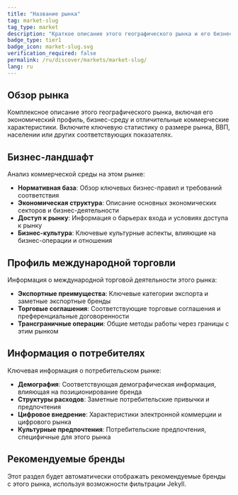 ```yaml
---
title: "Название рынка"
tag: market-slug
tag_type: market
description: "Краткое описание этого географического рынка и его бизнес-ландшафта."
badge_type: tier1
badge_icon: market-slug.svg
verification_required: false
permalink: /ru/discover/markets/market-slug/
lang: ru
---
```


## Обзор рынка

Комплексное описание этого географического рынка, включая его экономический профиль, бизнес-среду и отличительные коммерческие характеристики. Включите ключевую статистику о размере рынка, ВВП, населении или других соответствующих показателях.

## Бизнес-ландшафт

Анализ коммерческой среды на этом рынке:

- **Нормативная база**: Обзор ключевых бизнес-правил и требований соответствия
- **Экономическая структура**: Описание основных экономических секторов и бизнес-деятельности
- **Доступ к рынку**: Информация о барьерах входа и условиях доступа к рынку
- **Бизнес-культура**: Ключевые культурные аспекты, влияющие на бизнес-операции и отношения

## Профиль международной торговли

Информация о международной торговой деятельности этого рынка:

- **Экспортные преимущества**: Ключевые категории экспорта и заметные экспортные бренды
- **Торговые соглашения**: Соответствующие торговые соглашения и преференциальные договоренности
- **Трансграничные операции**: Общие методы работы через границы с этим рынком

## Информация о потребителях

Ключевая информация о потребительском рынке:

- **Демография**: Соответствующая демографическая информация, влияющая на позиционирование бренда
- **Структуры расходов**: Заметные потребительские привычки и предпочтения
- **Цифровое внедрение**: Характеристики электронной коммерции и цифрового рынка
- **Культурные предпочтения**: Потребительские предпочтения, специфичные для этого рынка

## Рекомендуемые бренды

Этот раздел будет автоматически отображать рекомендуемые бренды с этого рынка, используя возможности фильтрации Jekyll.
